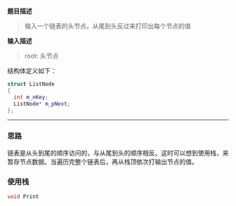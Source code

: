 **题目描述**
>输入一个链表的头节点，从尾到头反过来打印出每个节点的值

**输入描述**
>root: 头节点


结构体定义如下：
```cpp
struct ListNode
{
  int m_nKey;
  ListNode* m_pNext;
};
```
---------
### 思路
链表是从头到尾的顺序访问的，与从尾到头的顺序相反。这时可以想到使用栈，来暂存节点数据。当遍历完整个链表后，再从栈顶依次打输出节点的值。
### 使用栈
```cpp
void Print
```